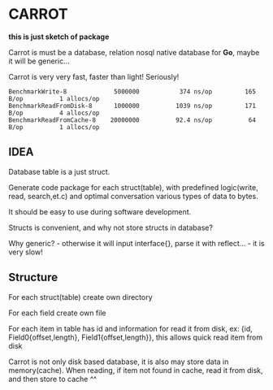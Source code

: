 # CARROT  

**this is just sketch of package**

Carrot is must be a database, relation nosql native database for **Go**, maybe it will be generic... 

Carrot is very very fast, faster than light! Seriously! 

	BenchmarkWrite-8        	 5000000	       374 ns/op	     165 B/op	       1 allocs/op
	BenchmarkReadFromDisk-8 	 1000000	      1039 ns/op	     171 B/op	       4 allocs/op
	BenchmarkReadFromCache-8	20000000	      92.4 ns/op	      64 B/op	       1 allocs/op


## IDEA

Database table is a just struct.

Generate code package for each struct(table), with predefined logic(write, read, search,et.c) and optimal conversation various types of data to bytes.

It should be easy to use during software development.

Structs is convenient, and why not store structs in database?

Why generic? - otherwise it will input interface{}, parse it with reflect... - it is very slow! 

## Structure

For each struct(table) create own directory

For each field create own file

For each item in table has id and information for read it from disk, ex: {id, Field0{offset,length}, Field1{offset,length}}, this allows quick read item from disk

Carrot is not only disk based database, it is also may store data in memory(cache). When reading, if item not found in cache, read it from disk, and then store to cache ^^